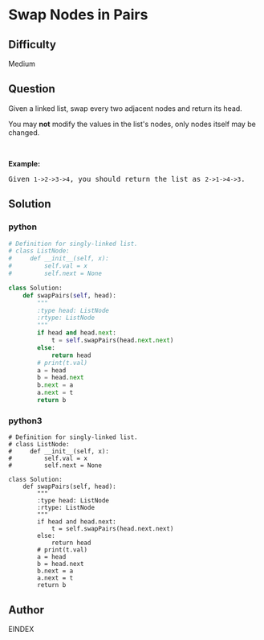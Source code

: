 # Swap Nodes in Pairs

## Difficulty
Medium

## Question
<p>Given a&nbsp;linked list, swap every two adjacent nodes and return its head.</p>

<p>You may <strong>not</strong> modify the values in the list&#39;s nodes, only nodes itself may be changed.</p>

<p>&nbsp;</p>

<p><strong>Example:</strong></p>

<pre>
Given <code>1-&gt;2-&gt;3-&gt;4</code>, you should return the list as <code>2-&gt;1-&gt;4-&gt;3</code>.
</pre>


## Solution
### python
```python
# Definition for singly-linked list.
# class ListNode:
#     def __init__(self, x):
#         self.val = x
#         self.next = None

class Solution:
    def swapPairs(self, head):
        """
        :type head: ListNode
        :rtype: ListNode
        """
        if head and head.next:
            t = self.swapPairs(head.next.next)
        else:
            return head
        # print(t.val)
        a = head
        b = head.next
        b.next = a
        a.next = t
        return b

```
### python3
```python3
# Definition for singly-linked list.
# class ListNode:
#     def __init__(self, x):
#         self.val = x
#         self.next = None

class Solution:
    def swapPairs(self, head):
        """
        :type head: ListNode
        :rtype: ListNode
        """
        if head and head.next:
            t = self.swapPairs(head.next.next)
        else:
            return head
        # print(t.val)
        a = head
        b = head.next
        b.next = a
        a.next = t
        return b
```

## Author
EINDEX